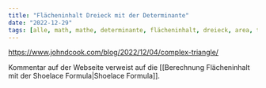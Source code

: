 ```yaml
---
title: "Flächeninhalt Dreieck mit der Determinante"
date: "2022-12-29"
tags: [alle, math, mathe, determinante, flächeninhalt, dreieck, area, triangle, heron, shoelace, schnürsenkel]
---
```


https://www.johndcook.com/blog/2022/12/04/complex-triangle/

Kommentar auf der Webseite verweist auf die [[Berechnung Flächeninhalt mit der Shoelace Formula|Shoelace Formula]].